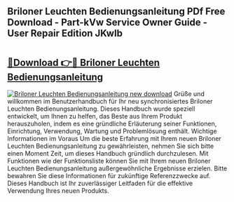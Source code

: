 ## Briloner Leuchten Bedienungsanleitung PDf Free Download - Part-kVw Service Owner Guide - User Repair Edition JKwIb

# <h2><a href="http://df4bbv5.blite.top/?on=Briloner+Leuchten+Bedienungsanleitung">🔗Download 👉🔴 Briloner Leuchten Bedienungsanleitung</a></h2>

[![Briloner Leuchten Bedienungsanleitung new download](https://i.imgur.com/lujVjoI.png)](http://df4bbv5.blite.top/?on=Briloner+Leuchten+Bedienungsanleitung)
Grüße und willkommen im Benutzerhandbuch für Ihr neu synchronisiertes Briloner Leuchten Bedienungsanleitung. Dieses Handbuch wurde speziell entwickelt, um Ihnen zu helfen, das Beste aus Ihrem Produkt herauszuholen, indem es eine gründliche Erläuterung seiner Funktionen, Einrichtung, Verwendung, Wartung und Problemlösung enthält. Wichtige Informationen im Voraus Um die beste Erfahrung mit Ihrem neuen Briloner Leuchten Bedienungsanleitung zu gewährleisten, nehmen Sie sich bitte einen Moment Zeit, um dieses Handbuch gründlich durchzulesen. Mit Funktionen wie der Funktionsliste können Sie mit Ihrem neuen Briloner Leuchten Bedienungsanleitung außergewöhnliche Ergebnisse erzielen. Bitte bewahren Sie diese Informationen für zukünftige Referenzzwecke auf. Dieses Handbuch ist Ihr zuverlässiger Leitfaden für die effektive Verwendung Ihres neuen Produkts.
